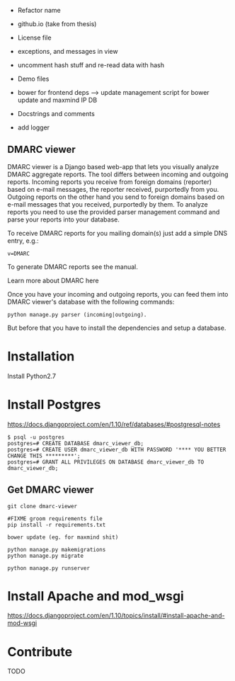- Refactor name
- github.io (take from thesis)
- License file
- exceptions, and messages in view
- uncomment hash stuff and re-read data with hash
- Demo files
- bower for frontend deps
  --> update management script for bower update and maxmind IP DB

- Docstrings and comments
- add logger




DMARC viewer
------
DMARC viewer is a Django based web-app that lets you visually analyze DMARC aggregate reports. The tool differs between incoming and outgoing reports. Incoming reports you receive from foreign domains (reporter) based on e-mail messages, the reporter received, purportedly from you. Outgoing reports on the other hand you send to foreign domains based on e-mail messages that you received, purportedly by them. To analyze reports you need to use the provided parser management command and parse your reports into your database.

To receive DMARC reports for you mailing domain(s) just add a simple DNS entry, e.g.:
```shell
v=DMARC
````

To generate DMARC reports see the manual.

Learn more about DMARC here

Once you have your incoming and outgoing reports, you can feed them into DMARC viewer's database with the following commands:
```shell
python manage.py parser (incoming|outgoing).
```

But before that you have to install the dependencies and setup a database.

# Installation
Install Python2.7

# Install Postgres
https://docs.djangoproject.com/en/1.10/ref/databases/#postgresql-notes

```shell
$ psql -u postgres
postgres=# CREATE DATABASE dmarc_viewer_db;
postgres=# CREATE USER dmarc_viewer_db WITH PASSWORD '**** YOU BETTER CHANGE THIS *********';
postgres=# GRANT ALL PRIVILEGES ON DATABASE dmarc_viewer_db TO dmarc_viewer_db;
```
## Get DMARC viewer

```
git clone dmarc-viewer

#FIXME groom requirements file
pip install -r requirements.txt

bower update (eg. for maxmind shit)

python manage.py makemigrations
python manage.py migrate

python manage.py runserver
```


# Install Apache and mod_wsgi
https://docs.djangoproject.com/en/1.10/topics/install/#install-apache-and-mod-wsgi


# Contribute

TODO